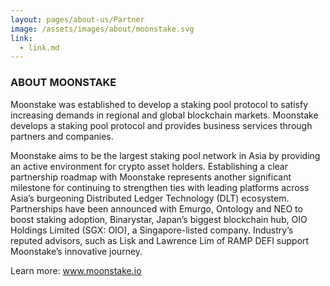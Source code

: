 ```yaml
---
layout: pages/about-us/Partner
image: /assets/images/about/moonstake.svg
link:
  - link.md
---
```


### ABOUT MOONSTAKE

Moonstake was established to develop a staking pool protocol to satisfy increasing demands in regional and global blockchain markets. Moonstake develops a staking pool protocol and provides business services through partners and companies.

Moonstake aims to be the largest staking pool network in Asia by providing an active environment for crypto asset holders. Establishing a clear partnership roadmap with Moonstake represents another significant milestone for continuing to strengthen ties with leading platforms across Asia’s burgeoning Distributed Ledger Technology (DLT) ecosystem. Partnerships have been announced with Emurgo, Ontology and NEO to boost staking adoption, Binarystar, Japan’s biggest blockchain hub, OIO Holdings Limited (SGX: OIO), a Singapore-listed company. Industry’s reputed advisors, such as Lisk and Lawrence Lim of RAMP DEFI support Moonstake’s innovative journey.

Learn more: www.moonstake.io
